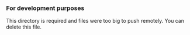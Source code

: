 ### For development purposes

This directory is required and files were too big to push remotely.
You can delete this file.
